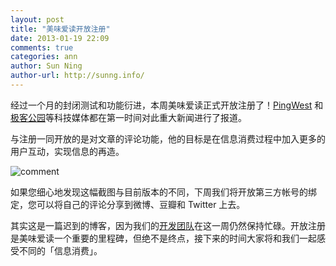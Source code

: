 ```yaml
---
layout: post
title: "美味爱读开放注册"
date: 2013-01-19 22:09
comments: true
categories: ann
author: Sun Ning
author-url: http://sunng.info/
---
```


经过一个月的封闭测试和功能衍进，本周美味爱读正式开放注册了！[PingWest](http://www.pingwest.com/avos-readwise/) 和[极客公园](http://www.geekpark.net/read/view/171682)等科技媒体都在第一时间对此重大新闻进行了报道。

与注册一同开放的是对文章的评论功能，他的目标是在信息消费过程中加入更多的用户互动，实现信息的再造。

![comment](http://i.imgur.com/3xrNN7w.png)

如果您细心地发现这幅截图与目前版本的不同，下周我们将开放第三方帐号的绑定，您可以将自己的评论分享到微博、豆瓣和 Twitter 上去。

其实这是一篇迟到的博客，因为我们的[开发团队](https://github.com/readwise)在这一周仍然保持忙碌。开放注册是美味爱读一个重要的里程碑，但绝不是终点，接下来的时间大家将和我们一起感受不同的「信息消费」。

